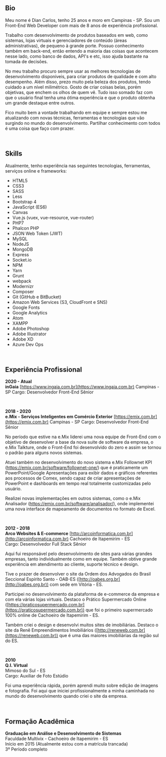 ## Bio

Meu nome é Dian Carlos, tenho 25 anos e moro em Campinas - SP. Sou um Front-End Web Developer com mais de 8 anos de experiência profissional.

Trabalho com desenvolvimento de produtos baseados em web, como sistemas, lojas virtuais e gerenciadores de conteúdo (áreas administrativas), de pequeno à grande porte. Possuo conhecimento também em back-end, então entendo a maioria das coisas que acontecem nesse lado, como banco de dados, API's e etc, isso ajuda bastante na tomada de decisões.

No meu trabalho procuro sempre usar as melhores tecnologias de desenvolvimento disponíveis, para criar produtos de qualidade e com alto desempenho. Além disso, prezo muito pela beleza dos produtos, tendo cuidado a um nível milimétrico. Gosto de criar coisas belas, porém objetivas, que enchem os olhos de quem vê. Tudo isso somado faz com que o usuário final tenha uma ótima experiência e que o produto obtenha um grande destaque entre outros.

Fico muito bem a vontade trabalhando em equipe e sempre estou me atualizando com novas técnicas, ferramentas e tecnologias que vão surgindo no mundo do desenvolvimento. Partilhar conhecimento com todos é uma coisa que faço com prazer.

<br>

## Skills

Atualmente, tenho experiência nas seguintes tecnologias, ferramentas, serviços online e frameworks:

* HTML5
* CSS3
* SASS
* Less
* Bootstrap 4
* JavaScript (ES6)
* Canvas
* Vue.js (vuex, vue-resource, vue-router)
* PHP7
* Phalcon PHP
* JSON Web Token (JWT)
* MySQL
* NodeJS
* MongoDB
* Express
* Socket.io
* NPM
* Yarn
* Grunt
* webpack
* Modernizr
* Composer
* Git (GitHub e BitBucket)
* Amazon Web Services (S3, CloudFront e SNS)
* Google Fonts
* Google Analytics
* Atom
* XAMPP
* Adobe Photoshop
* Adobe Illustrator
* Adobe XD
* Azure Dev Ops

<br>

## Experiência Profissional

**2020 - Atual**  
**inGaia**
[https://www.ingaia.com.br](https://www.ingaia.com.br)
Campinas - SP
Cargo: Desenvolvedor Front-End Sênior

<br>

**2018 - 2020**  
**e.Mix - Serviços Inteligentes em Comércio Exterior**
[https://emix.com.br](https://emix.com.br)
Campinas - SP
Cargo: Desenvolvedor Front-End Sênior

No período que estive na e.Mix liderei uma nova equipe de Front-End com o objetivo de desenvolver a base da nova suite de software da empresa, o e.Mix Talkture, onde o Front-End foi desenvolvido do zero e assim se tornou o padrão para alguns novos sistemas.

Atuei também no desenvolvimento do novo sistema e.Mix Follownet KPI (https://emix.com.br/software/follownet-one/) que é praticamente um PowerPoint/Google Apresentações para exibir dados e gráficos referentes aos processos de Comex, sendo capaz de criar apresentações de PowerPoint e dashboards em tempo real totalmente customizadas pelo usuário.

Realizei novas implementações em outros sistemas, como o e.Mix Analisador (https://emix.com.br/software/analisador/), onde implementei uma nova interface de mapeamento de documentos no formato de Excel.

<br>

**2012 - 2018**  
**Arco Websites & E-commerce**
[http://arcoinformatica.com.br](http://arcoinformatica.com.br)
Cachoeiro de Itapemirim - ES  
Cargo: Desenvolvedor Full Stack Sênior

Aqui fui responsável pelo desenvolvimento de sites para várias grandes empresas, tanto individualmente como em equipe. Também obtive grande experiência em atendimento ao cliente, suporte técnico e design.

Tive o prazer de desenvolver o site da Ordem dos Advogados do Brasil Seccional Espírito Santo - OAB-ES ([http://oabes.org.br](http://oabes.org.br)) com sede em Vitória - ES.

Participei no desenvolvimento da plataforma de e-commerce da empresa e com ela várias lojas virtuais. Destaco o Prático Supermercado Online ([https://praticosupermercado.com.br](https://praticosupermercado.com.br)) que foi o primeiro supermercado 100% online de Cachoeiro de Itapemirim - ES.

Também criei o design e desenvolvi muitos sites de imobiliárias. Destaco o site da Renê Empreendimentos Imobiliários ([http://reneweb.com.br](https://reneweb.com.br)) que é uma das maiores imobiliárias da região sul do ES.

<br>

**2010**  
**Q.I. Virtual**  
Mimoso do Sul - ES  
Cargo: Auxiliar de Foto Estúdio

Foi uma experiência rápida, porém aprendi muito sobre edição de imagens e fotografia. Foi aqui que iniciei profissionalmente a minha caminhada no mundo do desenvolvimento quando criei o site da empresa.

<br>

## Formação Acadêmica

**Graduação em Análise e Desenvolvimento de Sistemas**  
Faculdade Multivix - Cachoeiro de Itapemirim - ES  
Início em 2015 (Atualmente estou com a matrícula trancada)  
3º Período completo
